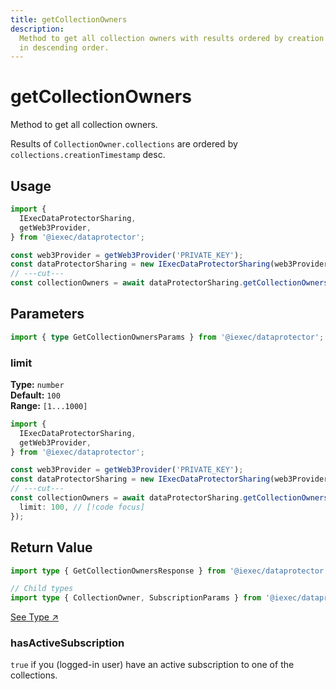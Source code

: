 ```yaml
---
title: getCollectionOwners
description:
  Method to get all collection owners with results ordered by creation timestamp
  in descending order.
---
```


# getCollectionOwners <ChainNotSupportedBadge />

Method to get all collection owners.

Results of `CollectionOwner.collections` are ordered by
`collections.creationTimestamp` desc.

## Usage

```ts twoslash
import {
  IExecDataProtectorSharing,
  getWeb3Provider,
} from '@iexec/dataprotector';

const web3Provider = getWeb3Provider('PRIVATE_KEY');
const dataProtectorSharing = new IExecDataProtectorSharing(web3Provider);
// ---cut---
const collectionOwners = await dataProtectorSharing.getCollectionOwners();
```

## Parameters

```ts twoslash
import { type GetCollectionOwnersParams } from '@iexec/dataprotector';
```

### limit <OptionalBadge />

**Type:** `number`  
**Default:** `100`  
**Range:** `[1...1000]`

```ts twoslash
import {
  IExecDataProtectorSharing,
  getWeb3Provider,
} from '@iexec/dataprotector';

const web3Provider = getWeb3Provider('PRIVATE_KEY');
const dataProtectorSharing = new IExecDataProtectorSharing(web3Provider);
// ---cut---
const collectionOwners = await dataProtectorSharing.getCollectionOwners({
  limit: 100, // [!code focus]
});
```

## Return Value

```ts twoslash
import type { GetCollectionOwnersResponse } from '@iexec/dataprotector';

// Child types
import type { CollectionOwner, SubscriptionParams } from '@iexec/dataprotector';
```

<a href="https://github.com/iExecBlockchainComputing/dataprotector-sdk/blob/c83e30e6ce8b55ecf8a35ecb4eb1014cd4ecefe9/packages/sdk/src/lib/types/sharingTypes.ts" target="_blank">See
Type ↗️</a>

### hasActiveSubscription

`true` if you (logged-in user) have an active subscription to one of the
collections.

<script setup>
import OptionalBadge from '@/components/OptionalBadge.vue'
import ChainNotSupportedBadge from '@/components/ChainNotSupportedBadge.vue'
</script>
